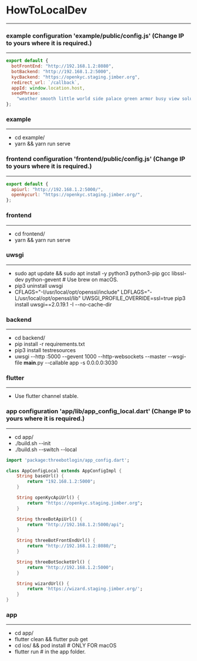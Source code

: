 # HowToLocalDev

---

### example configuration 'example/public/config.js' (Change IP to yours where it is required.)

---

```javascript
export default {
  botFrontEnd: "http://192.168.1.2:8080",
  botBackend: "http://192.168.1.2:5000",
  kycBackend: "https://openkyc.staging.jimber.org",
  redirect_url: `/callback`,
  appId: window.location.host,
  seedPhrase:
    "weather smooth little world side palace green armor busy view solution escape",
};
```

### example

---

- cd example/
- yarn && yarn run serve

### frontend configuration 'frontend/public/config.js' (Change IP to yours where it is required.)

---

```javascript
export default {
  apiurl: "http://192.168.1.2:5000/",
  openkycurl: "https://openkyc.staging.jimber.org/",
};
```

### frontend

---

- cd frontend/
- yarn && yarn run serve

### uwsgi

---

- sudo apt update && sudo apt install -y python3 python3-pip gcc libssl-dev python-gevent # Use brew on macOS.
- pip3 uninstall uwsgi
- CFLAGS="-I/usr/local/opt/openssl/include" LDFLAGS="-L/usr/local/opt/openssl/lib" UWSGI_PROFILE_OVERRIDE=ssl=true pip3 install uwsgi==2.0.19.1 -I --no-cache-dir

### backend

---

- cd backend/
- pip install -r requirements.txt
- pip3 install testresources
- uwsgi --http :5000 --gevent 1000 --http-websockets --master --wsgi-file **main**.py --callable app -s 0.0.0.0:3030

### flutter

---

- Use flutter channel stable.

### app configuration 'app/lib/app_config_local.dart' (Change IP to yours where it is required.)

---

- cd app/
- ./build.sh --init
- ./build.sh --switch --local

```dart
import 'package:threebotlogin/app_config.dart';

class AppConfigLocal extends AppConfigImpl {
    String baseUrl() {
        return "192.168.1.2:5000";
    }

    String openKycApiUrl() {
        return "https://openkyc.staging.jimber.org";
    }

    String threeBotApiUrl() {
        return "http://192.168.1.2:5000/api";
    }

    String threeBotFrontEndUrl() {
        return "http://192.168.1.2:8080/";
    }

    String threeBotSocketUrl() {
        return "http://192.168.1.2:5000";
    }

    String wizardUrl() {
        return 'https://wizard.staging.jimber.org/';
    }
}
```

### app

---

- cd app/
- flutter clean && flutter pub get
- cd ios/ && pod install # ONLY FOR macOS
- flutter run # in the app folder.
